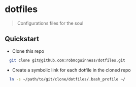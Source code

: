 # dotfiles

> Configurations files for the soul

## Quickstart

+ Clone this repo

>
``` bash
  git clone git@github.com:robmcguinness/dotfiles.git
```

+ Create a symbolic link for each dotfile in the cloned repo

>
``` bash
  ln -s ~/path/to/git/clone/dotfiles/.bash_profile ~/
```
